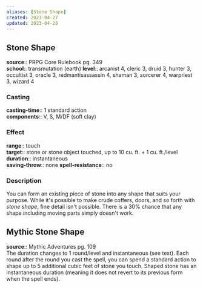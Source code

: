 ```yaml
---
aliases: [Stone Shape]
created: 2023-04-27
updated: 2023-04-28
---
```


## Stone Shape

**source**:: PRPG Core Rulebook pg. 349  
**school**:: transmutation (earth)
**level**:: arcanist 4, cleric 3, druid 3, hunter 3, occultist 3, oracle 3, redmantisassassin 4, shaman 3, sorcerer 4, warpriest 3, wizard 4

### Casting

**casting-time**:: 1 standard action  
**components**:: V, S, M/DF (soft clay)

### Effect

**range**:: touch  
**target**:: stone or stone object touched, up to 10 cu. ft. + 1 cu. ft./level  
**duration**:: instantaneous  
**saving-throw**:: none
**spell-resistance**:: no

### Description

You can form an existing piece of stone into any shape that suits your purpose. While it's possible to make crude coffers, doors, and so forth with *stone shape*, fine detail isn't possible. There is a 30% chance that any shape including moving parts simply doesn't work.

## Mythic Stone Shape

**source**:: Mythic Adventures pg. 109  
The duration changes to 1 round/level and instantaneous (see text). Each round after the round you cast the spell, you can spend a standard action to shape up to 5 additional cubic feet of stone you touch. Shaped stone has an instantaneous duration (meaning it does not revert to its previous form when the spell ends).
